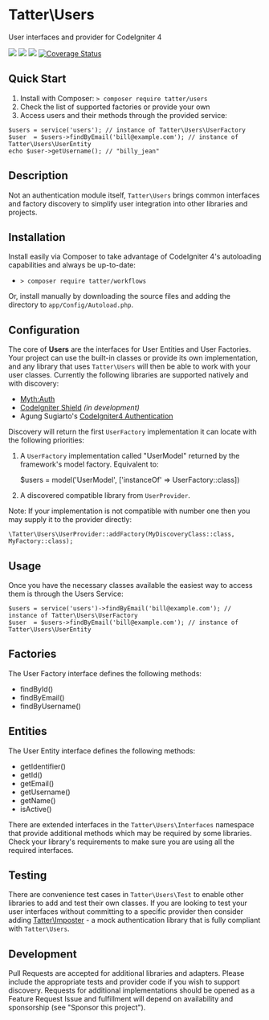 # Tatter\Users
User interfaces and provider for CodeIgniter 4

[![](https://github.com/tattersoftware/codeigniter4-users/workflows/PHPUnit/badge.svg)](https://github.com/tattersoftware/codeigniter4-users/actions/workflows/test.yml)
[![](https://github.com/tattersoftware/codeigniter4-users/workflows/PHPStan/badge.svg)](https://github.com/tattersoftware/codeigniter4-users/actions/workflows/analyze.yml)
[![](https://github.com/tattersoftware/codeigniter4-users/workflows/Deptrac/badge.svg)](https://github.com/tattersoftware/codeigniter4-users/actions/workflows/inspect.yml)
[![Coverage Status](https://coveralls.io/repos/github/tattersoftware/codeigniter4-users/badge.svg?branch=develop)](https://coveralls.io/github/tattersoftware/codeigniter4-users?branch=develop)

## Quick Start

1. Install with Composer: `> composer require tatter/users`
2. Check the list of supported factories or provide your own
3. Access users and their methods through the provided service:
```
$users = service('users'); // instance of Tatter\Users\UserFactory
$user  = $users->findByEmail('bill@example.com'); // instance of Tatter\Users\UserEntity
echo $user->getUsername(); // "billy_jean"
```

## Description

Not an authentication module itself, `Tatter\Users` brings common interfaces and factory
discovery to simplify user integration into other libraries and projects.

## Installation

Install easily via Composer to take advantage of CodeIgniter 4's autoloading capabilities
and always be up-to-date:
* `> composer require tatter/workflows`

Or, install manually by downloading the source files and adding the directory to
`app/Config/Autoload.php`.

## Configuration

The core of **Users** are the interfaces for User Entities and User Factories. Your project
can use the built-in classes or provide its own implementation, and any library that uses
`Tatter\Users` will then be able to work with your user classes. Currently the following
libraries are supported natively and with discovery:
* [Myth:Auth](https://github.com/lonnieezell/myth-auth)
* [CodeIgniter Shield](https://github.com/lonnieezell/codigniter-shield) *(in development)*
* Agung Sugiarto's [CodeIgniter4 Authentication](https://github.com/agungsugiarto/codeigniter4-authentication)

Discovery will return the first `UserFactory` implementation it can locate with
the following priorities:

1. A `UserFactory` implementation called "UserModel" returned by the framework's model factory. Equivalent to:

	$users = model('UserModel', ['instanceOf' => UserFactory::class])

2. A discovered compatible library from `UserProvider`.

Note: If your implementation is not compatible with number one then you may supply it to
the provider directly:

	\Tatter\Users\UserProvider::addFactory(MyDiscoveryClass::class, MyFactory::class);

## Usage

Once you have the necessary classes available the easiest way to access them is through
the Users Service:
```
$users = service('users')->findByEmail('bill@example.com'); // instance of Tatter\Users\UserFactory
$user  = $users->findByEmail('bill@example.com'); // instance of Tatter\Users\UserEntity
```

## Factories

The User Factory interface defines the following methods:
* findById()
* findByEmail()
* findByUsername()

## Entities

The User Entity interface defines the following methods:
* getIdentifier()
* getId()
* getEmail()
* getUsername()
* getName()
* isActive()

There are extended interfaces in the `Tatter\Users\Interfaces` namespace that provide
additional methods which may be required by some libraries. Check your library's requirements
to make sure you are using all the required interfaces.

## Testing

There are convenience test cases in `Tatter\Users\Test` to enable other libraries to add
and test their own classes. If you are looking to test your user interfaces without committing
to a specific provider then consider adding [Tatter\Imposter](https://github.com/tattersoftware/codeigniter4-imposter) -
a mock authentication library that is fully compliant with `Tatter\Users`.

## Development

Pull Requests are accepted for additional libraries and adapters. Please include the appropriate
tests and provider code if you wish to support discovery. Requests for additional
implementations should be opened as a Feature Request Issue and fulfillment will depend on
availability and sponsorship (see "Sponsor this project").
